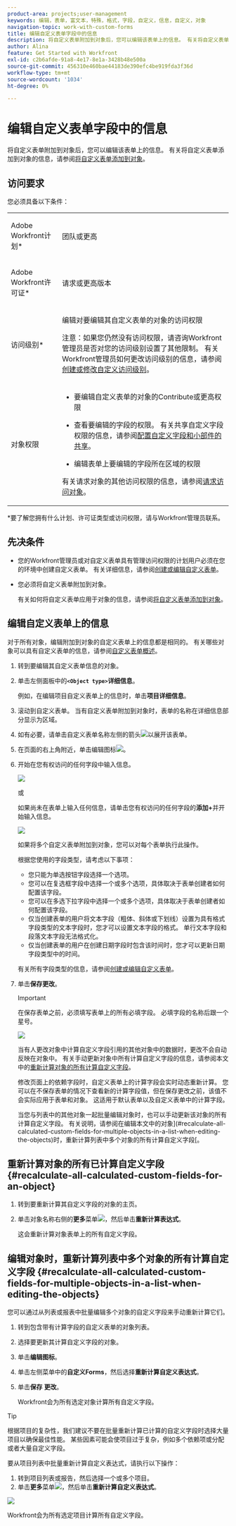 ```yaml
---
product-area: projects;user-management
keywords: 编辑，表单，富文本，特殊，格式，字段，自定义，信息，自定义，对象
navigation-topic: work-with-custom-forms
title: 编辑自定义表单字段中的信息
description: 将自定义表单附加到对象后，您可以编辑该表单上的信息。 有关将自定义表单添加到对象的信息，请参阅将自定义表单添加到对象。
author: Alina
feature: Get Started with Workfront
exl-id: c2b6afde-91a8-4e17-8e1a-3428b48e500a
source-git-commit: 456310e460bae44183de390efc4be919fda3f36d
workflow-type: tm+mt
source-wordcount: '1034'
ht-degree: 0%

---
```


# 编辑自定义表单字段中的信息

将自定义表单附加到对象后，您可以编辑该表单上的信息。 有关将自定义表单添加到对象的信息，请参阅[将自定义表单添加到对象](../../workfront-basics/work-with-custom-forms/add-a-custom-form-to-an-object.md)。

## 访问要求

您必须具备以下条件：

<table style="table-layout:auto"> 
 <col> 
 <col> 
 <tbody> 
  <tr> 
   <td role="rowheader"> <p>Adobe Workfront计划*</p> </td> 
   <td>团队或更高</td> 
  </tr> 
  <tr> 
   <td role="rowheader"> <p>Adobe Workfront许可证*</p> </td> 
   <td> <p>请求或更高版本</p> </td> 
  </tr> 
  <tr data-mc-conditions=""> 
   <td role="rowheader">访问级别*</td> 
   <td> <p>编辑对要编辑其自定义表单的对象的访问权限</p> <p>注意：如果您仍然没有访问权限，请咨询Workfront管理员是否对您的访问级别设置了其他限制。 有关Workfront管理员如何更改访问级别的信息，请参阅<a href="../../administration-and-setup/add-users/configure-and-grant-access/create-modify-access-levels.md" class="MCXref xref">创建或修改自定义访问级别</a>。</p> </td> 
  </tr> 
  <tr data-mc-conditions=""> 
   <td role="rowheader"> <p>对象权限</p> </td> 
   <td> 
    <ul> 
     <li> <p>要编辑自定义表单的对象的Contribute或更高权限</p> </li> 
     <li>查看要编辑的字段的权限。 有关共享自定义字段权限的信息，请参阅<a href="../../administration-and-setup/customize-workfront/create-manage-custom-forms/configure-sharing-for-a-custom-field.md" class="MCXref xref">配置自定义字段和小部件的共享</a>。</li> 
     <li> <p>编辑表单上要编辑的字段所在区域的权限</p> </li> 
    </ul> <p>有关请求对象的其他访问权限的信息，请参阅<a href="../../workfront-basics/grant-and-request-access-to-objects/request-access.md" class="MCXref xref">请求访问对象</a>。</p> </td> 
  </tr> 
 </tbody> 
</table>

&#42;要了解您拥有什么计划、许可证类型或访问权限，请与Workfront管理员联系。

## 先决条件

* 您的Workfront管理员或对自定义表单具有管理访问权限的计划用户必须在您的环境中创建自定义表单。 有关详细信息，请参阅[创建或编辑自定义表单](../../administration-and-setup/customize-workfront/create-manage-custom-forms/create-or-edit-a-custom-form.md)。
* 您必须将自定义表单附加到对象。

  有关如何将自定义表单应用于对象的信息，请参阅[将自定义表单添加到对象](../../workfront-basics/work-with-custom-forms/add-a-custom-form-to-an-object.md)。

## 编辑自定义表单上的信息

对于所有对象，编辑附加到对象的自定义表单上的信息都是相同的。 有关哪些对象可以具有自定义表单的信息，请参阅[自定义表单概述](../../administration-and-setup/customize-workfront/create-manage-custom-forms/custom-forms-overview.md)。

1. 转到要编辑其自定义表单信息的对象。
1. 单击左侧面板中的&#x200B;**`<Object type>`详细信息**。

   例如，在编辑项目自定义表单上的信息时，单击&#x200B;**项目详细信息**。

1. 滚动到自定义表单。 当有自定义表单附加到对象时，表单的名称在详细信息部分显示为区域。
1. 如有必要，请单击自定义表单名称左侧的箭头![](assets/expand-arrow-right.png)以展开该表单。
1. 在页面的右上角附近，单击编辑图标![](assets/edit-icon.png)。
1. 开始在您有权访问的任何字段中输入信息。

   ![](assets/click-in-field-to-edit-info-350x132.png)

   或

   如果尚未在表单上输入任何信息，请单击您有权访问的任何字段的&#x200B;**添加+**&#x200B;并开始输入信息。

   ![](assets/plus-add-to-edit-info-350x180.png)

   如果将多个自定义表单附加到对象，您可以对每个表单执行此操作。

   根据您使用的字段类型，请考虑以下事项：

   * 您只能为单选按钮字段选择一个选项。
   * 您可以在复选框字段中选择一个或多个选项，具体取决于表单创建者如何配置该字段。
   * 您可以在多选下拉字段中选择一个或多个选项，具体取决于表单创建者如何配置该字段。
   * 仅当创建表单的用户将文本字段（粗体、斜体或下划线）设置为具有格式字段类型的文本字段时，您才可以设置文本字段的格式。 单行文本字段和段落文本字段无法格式化。
   * 仅当创建表单的用户在创建日期字段时包含该时间时，您才可以更新日期字段类型中的时间。

   有关所有字段类型的信息，请参阅[创建或编辑自定义表单](../../administration-and-setup/customize-workfront/create-manage-custom-forms/create-or-edit-a-custom-form.md)。

1. 单击&#x200B;**保存更改**。

   >[!IMPORTANT]
   >
   >在保存表单之前，必须填写表单上的所有必填字段。 必填字段的名称后跟一个星号。
   >
   >![](assets/nwe-required-custom-field.png)

   当有人更改对象中计算自定义字段引用的其他对象中的数据时，更改不会自动反映在对象中。 有关手动更新对象中所有计算自定义字段的信息，请参阅本文中的[重新计算对象的所有计算自定义字段](#recalculate-all-calculated-custom-fields-for-an-object)。

   修改页面上的依赖字段时，自定义表单上的计算字段会实时动态重新计算。 您可以在不保存表单的情况下查看新的计算字段值，但在保存更改之前，该值不会实际应用于表单和对象。 这适用于默认表单以及自定义表单中的计算字段。

   当您与列表中的其他对象一起批量编辑对象时，也可以手动更新该对象的所有计算自定义字段。 有关说明，请参阅在编辑本文中的对象](#recalculate-all-calculated-custom-fields-for-multiple-objects-in-a-list-when-editing-the-objects)时，重新计算列表中多个对象的所有计算自定义字段[。

## 重新计算对象的所有已计算自定义字段  {#recalculate-all-calculated-custom-fields-for-an-object}

1. 转到要重新计算其自定义字段的对象的主页。
1. 单击对象名称右侧的&#x200B;**更多**&#x200B;菜单![](assets/more-icon.png)，然后单击&#x200B;**重新计算表达式**。

   这会重新计算对象表单上的所有自定义字段。

## 编辑对象时，重新计算列表中多个对象的所有计算自定义字段 {#recalculate-all-calculated-custom-fields-for-multiple-objects-in-a-list-when-editing-the-objects}

<!--
<p data-mc-conditions="QuicksilverOrClassic.Draft mode">(NOTE: this will need to be edited when the bulk edit for objects update in NW)</p>
-->

您可以通过从列表或报表中批量编辑多个对象的自定义字段来手动重新计算它们。

1. 转到包含带有计算字段的自定义表单的对象列表。
1. 选择要更新其计算自定义字段的对象。
1. 单击&#x200B;**编辑图标**。
1. 单击左侧菜单中的&#x200B;**自定义Forms**，然后选择&#x200B;**重新计算自定义表达式**。
1. 单击&#x200B;**保存** **更改**。

   Workfront会为所有选定对象计算所有自定义字段。

>[!TIP]
>
>根据项目的复杂性，我们建议不要在批量重新计算已计算的自定义字段时选择大量项目以确保最佳性能。 某些因素可能会使项目过于复杂，例如多个依赖项或分配或者大量自定义字段。
>
>要从项目列表中批量重新计算自定义表达式，请执行以下操作：
>
>1. 转到项目列表或报告，然后选择一个或多个项目。
>1. 单击&#x200B;**更多**&#x200B;菜单![](assets/more-icon.png)，然后单击&#x200B;**重新计算自定义表达式**。
>
>![](assets/recalculate-expressions-timeline-finances-drop-down-in-project-list-nwe.png)
>
>Workfront会为所有选定项目计算所有自定义字段。
